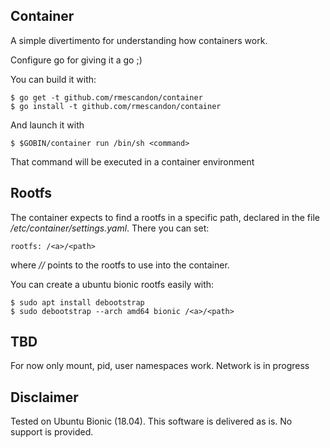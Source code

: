 ## Container

A simple divertimento for understanding how containers work.

Configure go for giving it a go ;)

You can build it with:

    $ go get -t github.com/rmescandon/container
    $ go install -t github.com/rmescandon/container

And launch it with  

    $ $GOBIN/container run /bin/sh <command>

That command will be executed in a container environment

## Rootfs

The container expects to find a rootfs in a specific path, declared in 
the file */etc/container/settings.yaml*. There you can set:

    rootfs: /<a>/<path>

where */<a>/<path>* points to the rootfs to use into the container.

You can create a ubuntu bionic rootfs easily with:

    $ sudo apt install debootstrap
    $ sudo debootstrap --arch amd64 bionic /<a>/<path>

## TBD

For now only mount, pid, user namespaces work. Network is in progress

## Disclaimer

Tested on Ubuntu Bionic (18.04). This software is delivered as is. No support is provided.